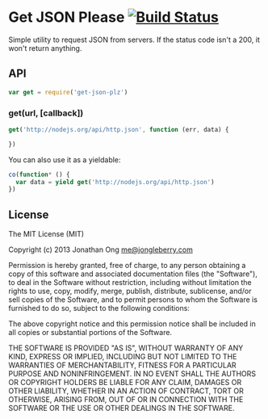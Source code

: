 # Get JSON Please [![Build Status](https://travis-ci.org/jonathanong/get-json-plz.png)](https://travis-ci.org/jonathanong/get-json-plz)

Simple utility to request JSON from servers.
If the status code isn't a 200, it won't return anything.

## API

```js
var get = require('get-json-plz')
```

### get(url, [callback])

```js
get('http://nodejs.org/api/http.json', function (err, data) {

})
```

You can also use it as a yieldable:

```js
co(function* () {
  var data = yield get('http://nodejs.org/api/http.json')
})
```

## License

The MIT License (MIT)

Copyright (c) 2013 Jonathan Ong me@jongleberry.com

Permission is hereby granted, free of charge, to any person obtaining a copy
of this software and associated documentation files (the "Software"), to deal
in the Software without restriction, including without limitation the rights
to use, copy, modify, merge, publish, distribute, sublicense, and/or sell
copies of the Software, and to permit persons to whom the Software is
furnished to do so, subject to the following conditions:

The above copyright notice and this permission notice shall be included in
all copies or substantial portions of the Software.

THE SOFTWARE IS PROVIDED "AS IS", WITHOUT WARRANTY OF ANY KIND, EXPRESS OR
IMPLIED, INCLUDING BUT NOT LIMITED TO THE WARRANTIES OF MERCHANTABILITY,
FITNESS FOR A PARTICULAR PURPOSE AND NONINFRINGEMENT. IN NO EVENT SHALL THE
AUTHORS OR COPYRIGHT HOLDERS BE LIABLE FOR ANY CLAIM, DAMAGES OR OTHER
LIABILITY, WHETHER IN AN ACTION OF CONTRACT, TORT OR OTHERWISE, ARISING FROM,
OUT OF OR IN CONNECTION WITH THE SOFTWARE OR THE USE OR OTHER DEALINGS IN
THE SOFTWARE.